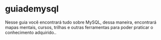 # guiademysql
Nesse guia você encontrará tudo sobre MySQL, dessa maneira, encontrará mapas mentais, cursos, trilhas e outras ferramentas para poder praticar o conhecimento adquirido..
